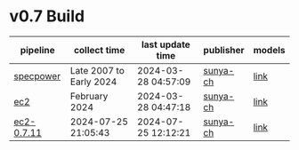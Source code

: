 # v0.7 Build

pipeline|collect time|last update time|publisher|models
---|---|---|---|---|
[specpower](./.doc/specpower.md)|Late 2007 to Early 2024|2024-03-28 04:57:09|[sunya-ch](https://github.com/sunya-ch)|[link](./specpower)
[ec2](./.doc/ec2.md)|February 2024|2024-03-28 04:47:18|[sunya-ch](https://github.com/sunya-ch)|[link](./ec2)
[ec2-0.7.11](./.doc/ec2-0.7.11.md)|2024-07-25 21:05:43|2024-07-25 12:12:21|[sunya-ch](https://github.com/sunya-ch)|[link](./ec2-0.7.11)
